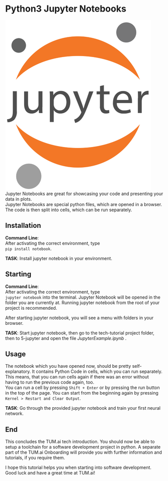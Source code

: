 # Python3 Jupyter Notebooks
![Image](../other/jupyter.png "Jupyter Logo")   
Jupyter Notebooks are great for showcasing your code and presenting your data in plots.  
Jupyter Notebooks are special python files, which are opened in a browser. The code is then split into cells, which can be run separately.  

## Installation

**Command Line**:  
After activating the correct environment, type  
`pip install notebook`.
  
**TASK**: Install jupyter notebook in your environment.

## Starting
 
**Command Line**:  
After activating the correct environment, type  
`jupyter notebook` into the terminal. Jupyter Notebook will be opened in the folder you are currently at. Running jupyter notebook from the root of your project is recommended.

After starting jupyter notebook, you will see a menu with folders in your browser.

**TASK**: Start jupyter notebook, then go to the tech-tutorial project folder, then to 5-jupyter and open the file *JupyterExample.ipynb* .

## Usage
The notebook which you have opened now, should be pretty self-explanatory. It contains Python Code in cells, which you can run separately.  
This means, that you can run cells again if there was an error without having to run the previous code again, too.  
You can run a cell by pressing `Shift + Enter` or by pressing the run button in the top of the page. You can start from the beginning again by pressing `Kernel > Restart and Clear Output`.
  
**TASK**: Go through the provided jupyter notebook and train your first neural network.

## End
This concludes the TUM.ai tech introduction. You should now be able to setup a toolchain for a software development project in python.
A separate part of the TUM.ai Onboarding will provide you with further information and tutorials, if you require them.  
  
I hope this tutorial helps you when starting into software development. Good luck and have a great time at TUM.ai!